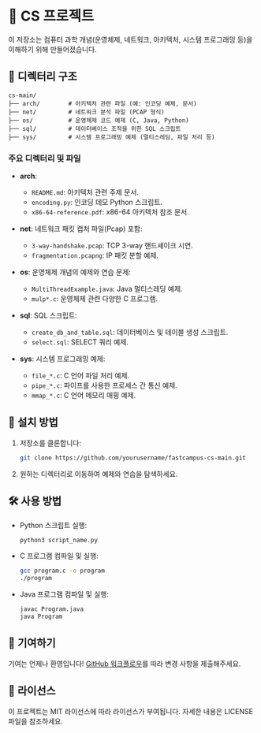 
# 📘 CS 프로젝트

이 저장소는 컴퓨터 과학 개념(운영체제, 네트워크, 아키텍처, 시스템 프로그래밍 등)을 이해하기 위해 만들어졌습니다.

## 📂 디렉터리 구조

```
cs-main/
├── arch/        # 아키텍처 관련 파일 (예: 인코딩 예제, 문서)
├── net/         # 네트워크 분석 파일 (PCAP 형식)
├── os/          # 운영체제 코드 예제 (C, Java, Python)
├── sql/         # 데이터베이스 조작을 위한 SQL 스크립트
├── sys/         # 시스템 프로그래밍 예제 (멀티스레딩, 파일 처리 등)
```

### 주요 디렉터리 및 파일
- **arch**:
  - `README.md`: 아키텍처 관련 주제 문서.
  - `encoding.py`: 인코딩 데모 Python 스크립트.
  - `x86-64-reference.pdf`: x86-64 아키텍처 참조 문서.

- **net**: 네트워크 패킷 캡처 파일(Pcap) 포함:
  - `3-way-handshake.pcap`: TCP 3-way 핸드셰이크 시연.
  - `fragmentation.pcapng`: IP 패킷 분할 예제.

- **os**: 운영체제 개념의 예제와 연습 문제:
  - `MultiThreadExample.java`: Java 멀티스레딩 예제.
  - `mulp*.c`: 운영체제 관련 다양한 C 프로그램.

- **sql**: SQL 스크립트:
  - `create_db_and_table.sql`: 데이터베이스 및 테이블 생성 스크립트.
  - `select.sql`: SELECT 쿼리 예제.

- **sys**: 시스템 프로그래밍 예제:
  - `file_*.c`: C 언어 파일 처리 예제.
  - `pipe_*.c`: 파이프를 사용한 프로세스 간 통신 예제.
  - `mmap_*.c`: C 언어 메모리 매핑 예제.

## 🚀 설치 방법
1. 저장소를 클론합니다:
   ```bash
   git clone https://github.com/yourusername/fastcampus-cs-main.git
   ```
2. 원하는 디렉터리로 이동하여 예제와 연습을 탐색하세요.

## 🛠️ 사용 방법
- Python 스크립트 실행:
  ```bash
  python3 script_name.py
  ```
- C 프로그램 컴파일 및 실행:
  ```bash
  gcc program.c -o program
  ./program
  ```
- Java 프로그램 컴파일 및 실행:
  ```bash
  javac Program.java
  java Program
  ```

## 🤝 기여하기
기여는 언제나 환영입니다! [GitHub 워크플로우](https://guides.github.com/introduction/flow/)를 따라 변경 사항을 제출해주세요.

## 📜 라이선스
이 프로젝트는 MIT 라이선스에 따라 라이선스가 부여됩니다. 자세한 내용은 LICENSE 파일을 참조하세요.
